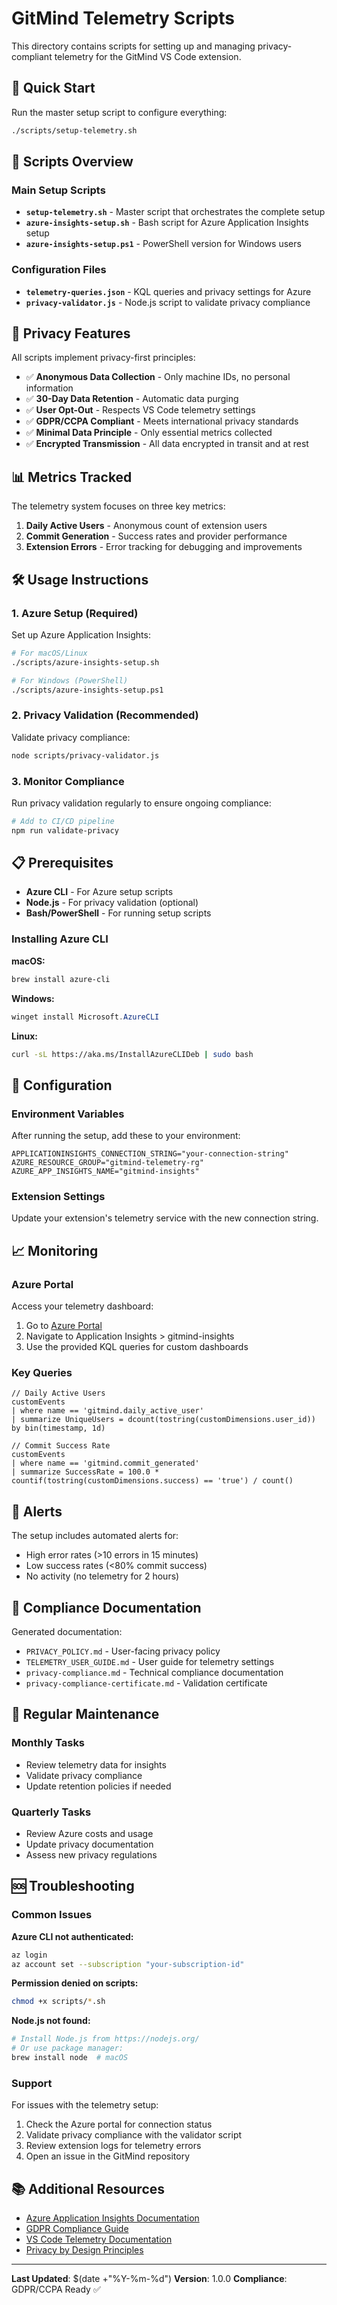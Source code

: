# GitMind Telemetry Scripts

This directory contains scripts for setting up and managing privacy-compliant telemetry for the GitMind VS Code extension.

## 🚀 Quick Start

Run the master setup script to configure everything:

```bash
./scripts/setup-telemetry.sh
```

## 📁 Scripts Overview

### Main Setup Scripts

- **`setup-telemetry.sh`** - Master script that orchestrates the complete setup
- **`azure-insights-setup.sh`** - Bash script for Azure Application Insights setup
- **`azure-insights-setup.ps1`** - PowerShell version for Windows users

### Configuration Files

- **`telemetry-queries.json`** - KQL queries and privacy settings for Azure
- **`privacy-validator.js`** - Node.js script to validate privacy compliance

## 🔐 Privacy Features

All scripts implement privacy-first principles:

- ✅ **Anonymous Data Collection** - Only machine IDs, no personal information
- ✅ **30-Day Data Retention** - Automatic data purging
- ✅ **User Opt-Out** - Respects VS Code telemetry settings
- ✅ **GDPR/CCPA Compliant** - Meets international privacy standards
- ✅ **Minimal Data Principle** - Only essential metrics collected
- ✅ **Encrypted Transmission** - All data encrypted in transit and at rest

## 📊 Metrics Tracked

The telemetry system focuses on three key metrics:

1. **Daily Active Users** - Anonymous count of extension users
2. **Commit Generation** - Success rates and provider performance
3. **Extension Errors** - Error tracking for debugging and improvements

## 🛠 Usage Instructions

### 1. Azure Setup (Required)

Set up Azure Application Insights:

```bash
# For macOS/Linux
./scripts/azure-insights-setup.sh

# For Windows (PowerShell)
./scripts/azure-insights-setup.ps1
```

### 2. Privacy Validation (Recommended)

Validate privacy compliance:

```bash
node scripts/privacy-validator.js
```

### 3. Monitor Compliance

Run privacy validation regularly to ensure ongoing compliance:

```bash
# Add to CI/CD pipeline
npm run validate-privacy
```

## 📋 Prerequisites

- **Azure CLI** - For Azure setup scripts
- **Node.js** - For privacy validation (optional)
- **Bash/PowerShell** - For running setup scripts

### Installing Azure CLI

**macOS:**

```bash
brew install azure-cli
```

**Windows:**

```powershell
winget install Microsoft.AzureCLI
```

**Linux:**

```bash
curl -sL https://aka.ms/InstallAzureCLIDeb | sudo bash
```

## 🔧 Configuration

### Environment Variables

After running the setup, add these to your environment:

```env
APPLICATIONINSIGHTS_CONNECTION_STRING="your-connection-string"
AZURE_RESOURCE_GROUP="gitmind-telemetry-rg"
AZURE_APP_INSIGHTS_NAME="gitmind-insights"
```

### Extension Settings

Update your extension's telemetry service with the new connection string.

## 📈 Monitoring

### Azure Portal

Access your telemetry dashboard:

1. Go to [Azure Portal](https://portal.azure.com)
2. Navigate to Application Insights > gitmind-insights
3. Use the provided KQL queries for custom dashboards

### Key Queries

```kusto
// Daily Active Users
customEvents
| where name == 'gitmind.daily_active_user'
| summarize UniqueUsers = dcount(tostring(customDimensions.user_id)) by bin(timestamp, 1d)

// Commit Success Rate
customEvents
| where name == 'gitmind.commit_generated'
| summarize SuccessRate = 100.0 * countif(tostring(customDimensions.success) == 'true') / count()
```

## 🚨 Alerts

The setup includes automated alerts for:

- High error rates (>10 errors in 15 minutes)
- Low success rates (<80% commit success)
- No activity (no telemetry for 2 hours)

## 📜 Compliance Documentation

Generated documentation:

- `PRIVACY_POLICY.md` - User-facing privacy policy
- `TELEMETRY_USER_GUIDE.md` - User guide for telemetry settings
- `privacy-compliance.md` - Technical compliance documentation
- `privacy-compliance-certificate.md` - Validation certificate

## 🔄 Regular Maintenance

### Monthly Tasks

- Review telemetry data for insights
- Validate privacy compliance
- Update retention policies if needed

### Quarterly Tasks

- Review Azure costs and usage
- Update privacy documentation
- Assess new privacy regulations

## 🆘 Troubleshooting

### Common Issues

**Azure CLI not authenticated:**

```bash
az login
az account set --subscription "your-subscription-id"
```

**Permission denied on scripts:**

```bash
chmod +x scripts/*.sh
```

**Node.js not found:**

```bash
# Install Node.js from https://nodejs.org/
# Or use package manager:
brew install node  # macOS
```

### Support

For issues with the telemetry setup:

1. Check the Azure portal for connection status
2. Validate privacy compliance with the validator script
3. Review extension logs for telemetry errors
4. Open an issue in the GitMind repository

## 📚 Additional Resources

- [Azure Application Insights Documentation](https://docs.microsoft.com/en-us/azure/azure-monitor/app/app-insights-overview)
- [GDPR Compliance Guide](https://gdpr.eu/)
- [VS Code Telemetry Documentation](https://code.visualstudio.com/docs/getstarted/telemetry)
- [Privacy by Design Principles](https://www.ipc.on.ca/privacy-by-design/)

---

**Last Updated**: $(date +"%Y-%m-%d")
**Version**: 1.0.0
**Compliance**: GDPR/CCPA Ready ✅
